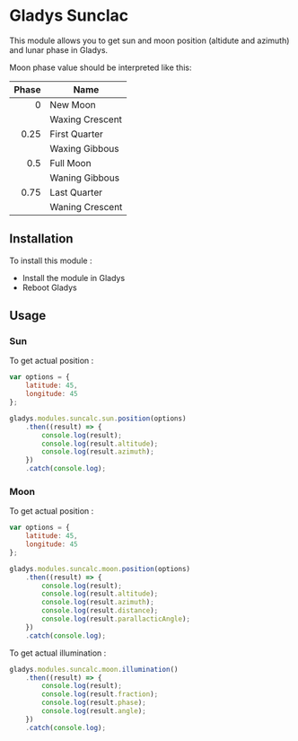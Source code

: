 Gladys Sunclac
=======================

This module allows you to get sun and moon position (altidute and azimuth) and lunar phase in Gladys.

Moon phase value should be interpreted like this:

| Phase | Name            |
| ----: | --------------- |
|     0 | New Moon        |
|       | Waxing Crescent |
|  0.25 | First Quarter   |
|       | Waxing Gibbous  |
|   0.5 | Full Moon       |
|       | Waning Gibbous  |
|  0.75 | Last Quarter    |
|       | Waning Crescent |

## Installation

To install this module :

- Install the module in Gladys 
- Reboot Gladys 

## Usage
### Sun
To get actual position :
```javascript
var options = {
    latitude: 45,
    longitude: 45
};

gladys.modules.suncalc.sun.position(options)
    .then((result) => {
        console.log(result);
        console.log(result.altitude);
        console.log(result.azimuth);
    })
    .catch(console.log);
```

### Moon
To get actual position :
```javascript
var options = {
    latitude: 45,
    longitude: 45
};

gladys.modules.suncalc.moon.position(options)
    .then((result) => {
        console.log(result);
        console.log(result.altitude);
        console.log(result.azimuth);
        console.log(result.distance);
        console.log(result.parallacticAngle);
    })
    .catch(console.log);
```

To get actual illumination :
```javascript
gladys.modules.suncalc.moon.illumination()
    .then((result) => {
        console.log(result);
        console.log(result.fraction);
        console.log(result.phase);
        console.log(result.angle);
    })
    .catch(console.log);
```
